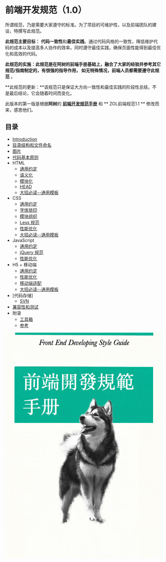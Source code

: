 # 前端开发规范（1.0）

所谓规范，乃是需要大家遵守的标准。为了项目的可维护性，以及前端团队的建设，特撰写此规范。

**此规范主要目标：** **代码一致性**和**最佳实践**。通过代码风格的一致性，降低维护代码的成本以及提高多人协作的效率。同时遵守最佳实践，确保页面性能得到最佳优化和高效的代码。

**此规范的实施：**此规范是在阿树的前端手册基础上，融合了大家的经验并参考其它规范/指南制定的，有很强的指导作用，** 如无特殊情况，前端人员都需要遵守此规范** 。  
   
**此规范的更新：**该规范只是保证大方向一致性和最佳实践的阶段性总结，不是最后结论，它会随着时间而变化。 
 
此版本的第一版是根据**阿树**的 **[前端开发规范手册](http://zhibimo.com/read/Ashu/front-end-style-guide/)** 和 ** ZOL前端规范1.1 ** 修改而来，感恩他们。  

<!--#####Github: [仓库地址](https://github.com/Aaaaaashu/Front-End-Style-Guide)
#####知笔墨：[手册地址](http://zhibimo.com/read/Ashu/front-end-style-guide/)  -->


## 目录
* [Introduction](index.html)
* [目录结构和文件命名](directory-structure/index.html) 
* [图片](directory-picture/index.html)
* [代码基本原则](basic/index.html)
* HTML
   * [通用约定](html/general.html)
   * [语义化](html/semantic.html)
   * [模块化](html/structure.html)
   * [HEAD](html/head.html)
   * [大招必读--通用模板](html/globalTemplate.html)
* CSS
   * [通用约定](css/general.html)
   * [字体排印](css/typography.html)
   * [模块组织](css/structure.html)
   * [Less 规范](css/less.html)
   * [性能优化](css/performance.html)
   * [大招必读--通用模板](css/globalTemplate.html)
* JavaScript
   * [通用约定](javascript/general.html)
   * [jQuery 规范](javascript/jquery.html)
   * [性能优化](javascript/performance.html)
* H5 + 移动端
	* [通用约定](mobile/general.html)
    * [性能优化](mobile/performance.html)
    * [移动端适配](mobile/adaptation.html) 
    * [大招必读--通用模板](mobile/globalTemplate.html)
* [代码存储] 
	* [SVN](code-storage/SVN.html)  
* [兼容性和测试](compatibility-and-testing/index.html)
* 附录
	* [工具箱](appendix/tool.html)
	* [参考](appendix/reference.html)

![](/img/husky.png)
 
